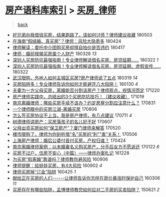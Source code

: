 [房产语料库索引](../../README.md)  > [买房_律师](买房_律师.md)
====
> [back](../README.md)

- [好兄弟向我借钱买房，结果跑路了，该如何讨债？律师建议收藏](http://jkwz.applinzi.com/ittc/7098924578275591175.html#%E5%A5%BD%E5%85%84%E5%BC%9F%E5%90%91%E6%88%91%E5%80%9F%E9%92%B1%E4%B9%B0%E6%88%BF%EF%BC%8C%E7%BB%93%E6%9E%9C%E8%B7%91%E8%B7%AF%E4%BA%86%EF%BC%8C%E8%AF%A5%E5%A6%82%E4%BD%95%E8%AE%A8%E5%80%BA%EF%BC%9F%E5%BE%8B%E5%B8%88%E5%BB%BA%E8%AE%AE%E6%94%B6%E8%97%8F) 180503  
- [在海南“假结婚、真买房”？律师：风险大隐患多](http://jkwz.applinzi.com/ittc/7095540464847684625.html#%E5%9C%A8%E6%B5%B7%E5%8D%97%E2%80%9C%E5%81%87%E7%BB%93%E5%A9%9A%E3%80%81%E7%9C%9F%E4%B9%B0%E6%88%BF%E2%80%9D%EF%BC%9F%E5%BE%8B%E5%B8%88%EF%BC%9A%E9%A3%8E%E9%99%A9%E5%A4%A7%E9%9A%90%E6%82%A3%E5%A4%9A) 180424  
- [律师解读：委托中介团购买房却擅自抬价是否违约](http://jkwz.applinzi.com/ittc/7092904074188162065.html#%E5%BE%8B%E5%B8%88%E8%A7%A3%E8%AF%BB%EF%BC%9A%E5%A7%94%E6%89%98%E4%B8%AD%E4%BB%8B%E5%9B%A2%E8%B4%AD%E4%B9%B0%E6%88%BF%E5%8D%B4%E6%93%85%E8%87%AA%E6%8A%AC%E4%BB%B7%E6%98%AF%E5%90%A6%E8%BF%9D%E7%BA%A6) 180417  
- [律师：婚前按揭买房属个人财产](http://jkwz.applinzi.com/ittc/7085565250487452688.html#%E5%BE%8B%E5%B8%88%EF%BC%9A%E5%A9%9A%E5%89%8D%E6%8C%89%E6%8F%AD%E4%B9%B0%E6%88%BF%E5%B1%9E%E4%B8%AA%E4%BA%BA%E8%B4%A2%E4%BA%A7) 180328 *13* 
- [深圳人买房防坑最强指南！专业律师解读借名买房、房贷延期……](http://jkwz.applinzi.com/ittc/7083213195919754247.html#%E6%B7%B1%E5%9C%B3%E4%BA%BA%E4%B9%B0%E6%88%BF%E9%98%B2%E5%9D%91%E6%9C%80%E5%BC%BA%E6%8C%87%E5%8D%97%EF%BC%81%E4%B8%93%E4%B8%9A%E5%BE%8B%E5%B8%88%E8%A7%A3%E8%AF%BB%E5%80%9F%E5%90%8D%E4%B9%B0%E6%88%BF%E3%80%81%E6%88%BF%E8%B4%B7%E5%BB%B6%E6%9C%9F%E2%80%A6%E2%80%A6) 180322 *1* 
- [深圳人买房防坑最强指南！专业律师解读借名买房、房贷延期、虚假宣传……](http://jkwz.applinzi.com/ittc/7083189798376571915.html#%E6%B7%B1%E5%9C%B3%E4%BA%BA%E4%B9%B0%E6%88%BF%E9%98%B2%E5%9D%91%E6%9C%80%E5%BC%BA%E6%8C%87%E5%8D%97%EF%BC%81%E4%B8%93%E4%B8%9A%E5%BE%8B%E5%B8%88%E8%A7%A3%E8%AF%BB%E5%80%9F%E5%90%8D%E4%B9%B0%E6%88%BF%E3%80%81%E6%88%BF%E8%B4%B7%E5%BB%B6%E6%9C%9F%E3%80%81%E8%99%9A%E5%81%87%E5%AE%A3%E4%BC%A0%E2%80%A6%E2%80%A6) 180322  
- [武汉限购，外地人如何主城区买房?房产律师说了五点](http://jkwz.applinzi.com/ittc/7082238628241867792.html#%E6%AD%A6%E6%B1%89%E9%99%90%E8%B4%AD%EF%BC%8C%E5%A4%96%E5%9C%B0%E4%BA%BA%E5%A6%82%E4%BD%95%E4%B8%BB%E5%9F%8E%E5%8C%BA%E4%B9%B0%E6%88%BF%3F%E6%88%BF%E4%BA%A7%E5%BE%8B%E5%B8%88%E8%AF%B4%E4%BA%86%E4%BA%94%E7%82%B9) 180319 *14* 
- [买房陷阱多！专业律师告诉你如何才能避开八大陷阱！](http://jkwz.applinzi.com/ittc/7064437024059032586.html#%E4%B9%B0%E6%88%BF%E9%99%B7%E9%98%B1%E5%A4%9A%EF%BC%81%E4%B8%93%E4%B8%9A%E5%BE%8B%E5%B8%88%E5%91%8A%E8%AF%89%E4%BD%A0%E5%A6%82%E4%BD%95%E6%89%8D%E8%83%BD%E9%81%BF%E5%BC%80%E5%85%AB%E5%A4%A7%E9%99%B7%E9%98%B1%EF%BC%81) 180130 *4* 
- [夫妻为一方父母买房，离婚能否分割该房产？律师观点，视情况而定](http://jkwz.applinzi.com/ittc/7049215606618850320.html#%E5%A4%AB%E5%A6%BB%E4%B8%BA%E4%B8%80%E6%96%B9%E7%88%B6%E6%AF%8D%E4%B9%B0%E6%88%BF%EF%BC%8C%E7%A6%BB%E5%A9%9A%E8%83%BD%E5%90%A6%E5%88%86%E5%89%B2%E8%AF%A5%E6%88%BF%E4%BA%A7%EF%BC%9F%E5%BE%8B%E5%B8%88%E8%A7%82%E7%82%B9%EF%BC%8C%E8%A7%86%E6%83%85%E5%86%B5%E8%80%8C%E5%AE%9A) 171220  
- [房产律师实践中，总结出的3个买房防坑技巧！（建议收藏）](http://jkwz.applinzi.com/ittc/7026178127133410320.html#%E6%88%BF%E4%BA%A7%E5%BE%8B%E5%B8%88%E5%AE%9E%E8%B7%B5%E4%B8%AD%EF%BC%8C%E6%80%BB%E7%BB%93%E5%87%BA%E7%9A%843%E4%B8%AA%E4%B9%B0%E6%88%BF%E9%98%B2%E5%9D%91%E6%8A%80%E5%B7%A7%EF%BC%81%EF%BC%88%E5%BB%BA%E8%AE%AE%E6%94%B6%E8%97%8F%EF%BC%89) 171019  
- [南京离婚律师：哪些买房手续不该办？约定房屋分割应注意什么？](http://jkwz.applinzi.com/ittc/7007857835558568977.html#%E5%8D%97%E4%BA%AC%E7%A6%BB%E5%A9%9A%E5%BE%8B%E5%B8%88%EF%BC%9A%E5%93%AA%E4%BA%9B%E4%B9%B0%E6%88%BF%E6%89%8B%E7%BB%AD%E4%B8%8D%E8%AF%A5%E5%8A%9E%EF%BC%9F%E7%BA%A6%E5%AE%9A%E6%88%BF%E5%B1%8B%E5%88%86%E5%89%B2%E5%BA%94%E6%B3%A8%E6%84%8F%E4%BB%80%E4%B9%88%EF%BC%9F) 170831  
- [一个律师眼中的买房江湖-离婚买房](http://jkwz.applinzi.com/ittc/6998747295305434128.html#%E4%B8%80%E4%B8%AA%E5%BE%8B%E5%B8%88%E7%9C%BC%E4%B8%AD%E7%9A%84%E4%B9%B0%E6%88%BF%E6%B1%9F%E6%B9%96-%E7%A6%BB%E5%A9%9A%E4%B9%B0%E6%88%BF) 170806  
- [怎么签买房协议不上当，我是房产律师，有几点建议](http://jkwz.applinzi.com/ittc/6988700230546359300.html#%E6%80%8E%E4%B9%88%E7%AD%BE%E4%B9%B0%E6%88%BF%E5%8D%8F%E8%AE%AE%E4%B8%8D%E4%B8%8A%E5%BD%93%EF%BC%8C%E6%88%91%E6%98%AF%E6%88%BF%E4%BA%A7%E5%BE%8B%E5%B8%88%EF%BC%8C%E6%9C%89%E5%87%A0%E7%82%B9%E5%BB%BA%E8%AE%AE) 170711 *4* 
- [树德律师讲房产：买房落孩子的名儿好不好](http://jkwz.applinzi.com/ittc/6976447980893635588.html#%E6%A0%91%E5%BE%B7%E5%BE%8B%E5%B8%88%E8%AE%B2%E6%88%BF%E4%BA%A7%EF%BC%9A%E4%B9%B0%E6%88%BF%E8%90%BD%E5%AD%A9%E5%AD%90%E7%9A%84%E5%90%8D%E5%84%BF%E5%A5%BD%E4%B8%8D%E5%A5%BD) 170607  
- [父母出资买房如何“保卫房产”？厦门律师来解答](http://jkwz.applinzi.com/ittc/6969761185753728005.html#%E7%88%B6%E6%AF%8D%E5%87%BA%E8%B5%84%E4%B9%B0%E6%88%BF%E5%A6%82%E4%BD%95%E2%80%9C%E4%BF%9D%E5%8D%AB%E6%88%BF%E4%BA%A7%E2%80%9D%EF%BC%9F%E5%8E%A6%E9%97%A8%E5%BE%8B%E5%B8%88%E6%9D%A5%E8%A7%A3%E7%AD%94) 170520  
- [楼市限购了，律师为你剖析借“名”买房的“利”“害”关系！](http://jkwz.applinzi.com/ittc/6964597084761097220.html#%E6%A5%BC%E5%B8%82%E9%99%90%E8%B4%AD%E4%BA%86%EF%BC%8C%E5%BE%8B%E5%B8%88%E4%B8%BA%E4%BD%A0%E5%89%96%E6%9E%90%E5%80%9F%E2%80%9C%E5%90%8D%E2%80%9D%E4%B9%B0%E6%88%BF%E7%9A%84%E2%80%9C%E5%88%A9%E2%80%9D%E2%80%9C%E5%AE%B3%E2%80%9D%E5%85%B3%E7%B3%BB%EF%BC%81) 170506  
- [上海房产律师：婚后公婆付首付买房，产权归谁？](http://jkwz.applinzi.com/ittc/6960026554041107460.html#%E4%B8%8A%E6%B5%B7%E6%88%BF%E4%BA%A7%E5%BE%8B%E5%B8%88%EF%BC%9A%E5%A9%9A%E5%90%8E%E5%85%AC%E5%A9%86%E4%BB%98%E9%A6%96%E4%BB%98%E4%B9%B0%E6%88%BF%EF%BC%8C%E4%BA%A7%E6%9D%83%E5%BD%92%E8%B0%81%EF%BC%9F) 170424  
- [南京离婚律师案例：以未婚妻名义购买房产，分手后女方不愿返还](http://jkwz.applinzi.com/ittc/6926012659802833925.html#%E5%8D%97%E4%BA%AC%E7%A6%BB%E5%A9%9A%E5%BE%8B%E5%B8%88%E6%A1%88%E4%BE%8B%EF%BC%9A%E4%BB%A5%E6%9C%AA%E5%A9%9A%E5%A6%BB%E5%90%8D%E4%B9%89%E8%B4%AD%E4%B9%B0%E6%88%BF%E4%BA%A7%EF%BC%8C%E5%88%86%E6%89%8B%E5%90%8E%E5%A5%B3%E6%96%B9%E4%B8%8D%E6%84%BF%E8%BF%94%E8%BF%98) 170122 *6* 
- [买房不过户，住房不安心（中篇）——律师办案札记](http://jkwz.applinzi.com/ittc/6915622947648963589.html#%E4%B9%B0%E6%88%BF%E4%B8%8D%E8%BF%87%E6%88%B7%EF%BC%8C%E4%BD%8F%E6%88%BF%E4%B8%8D%E5%AE%89%E5%BF%83%EF%BC%88%E4%B8%AD%E7%AF%87%EF%BC%89%E2%80%94%E2%80%94%E5%BE%8B%E5%B8%88%E5%8A%9E%E6%A1%88%E6%9C%AD%E8%AE%B0) 161228  
- [为买房“假离婚”靠谱吗？律师教你避风险](http://jkwz.applinzi.com/ittc/6874754687701615621.html#%E4%B8%BA%E4%B9%B0%E6%88%BF%E2%80%9C%E5%81%87%E7%A6%BB%E5%A9%9A%E2%80%9D%E9%9D%A0%E8%B0%B1%E5%90%97%EF%BC%9F%E5%BE%8B%E5%B8%88%E6%95%99%E4%BD%A0%E9%81%BF%E9%A3%8E%E9%99%A9) 160906  
- [律师提醒：给娃娃买房，有4大风险](http://jkwz.applinzi.com/ittc/6873305645205423108.html#%E5%BE%8B%E5%B8%88%E6%8F%90%E9%86%92%EF%BC%9A%E7%BB%99%E5%A8%83%E5%A8%83%E4%B9%B0%E6%88%BF%EF%BC%8C%E6%9C%894%E5%A4%A7%E9%A3%8E%E9%99%A9) 160902 *4* 
- [律师买房掉“订金”陷阱](http://jkwz.applinzi.com/ittc/6824965993365242885.html#%E5%BE%8B%E5%B8%88%E4%B9%B0%E6%88%BF%E6%8E%89%E2%80%9C%E8%AE%A2%E9%87%91%E2%80%9D%E9%99%B7%E9%98%B1) 160425 *1* 
- [献给正在买房的人们------让律师告诉你怎样在房价暴涨时保护自己](http://jkwz.applinzi.com/ittc/6806467031410934788.html#%E7%8C%AE%E7%BB%99%E6%AD%A3%E5%9C%A8%E4%B9%B0%E6%88%BF%E7%9A%84%E4%BA%BA%E4%BB%AC------%E8%AE%A9%E5%BE%8B%E5%B8%88%E5%91%8A%E8%AF%89%E4%BD%A0%E6%80%8E%E6%A0%B7%E5%9C%A8%E6%88%BF%E4%BB%B7%E6%9A%B4%E6%B6%A8%E6%97%B6%E4%BF%9D%E6%8A%A4%E8%87%AA%E5%B7%B1) 160306 *11* 
- [买房存在有哪些陷阱，孟博律师教您如何应对二手房的买卖陷阱？](http://jkwz.applinzi.com/ittc/547650611425259457.html#%E4%B9%B0%E6%88%BF%E5%AD%98%E5%9C%A8%E6%9C%89%E5%93%AA%E4%BA%9B%E9%99%B7%E9%98%B1%EF%BC%8C%E5%AD%9F%E5%8D%9A%E5%BE%8B%E5%B8%88%E6%95%99%E6%82%A8%E5%A6%82%E4%BD%95%E5%BA%94%E5%AF%B9%E4%BA%8C%E6%89%8B%E6%88%BF%E7%9A%84%E4%B9%B0%E5%8D%96%E9%99%B7%E9%98%B1%EF%BC%9F) 150621 *2* 

